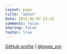 ```yaml
---
layout: page
title: "about"
date: 2013-04-07 23:15
comments: false
sharing: false
footer: true
---
```


[GitHub profile](https://github.com/lopespm) | [@lopes_pm](https://twitter.com/lopes_pm)



